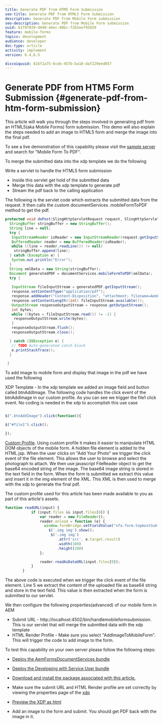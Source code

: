 ```yaml
---
title: Generate PDF from HTM5 Form Submission
seo-title: Generate PDF from HTML5 Form Submission
description: Generate PDF from Mobile Form submission
seo-description: Generate PDF from Mobile Form submission
uuid: 61f07029-d440-44ec-98bc-f2b5eef92b59
feature: mobile-forms
topics: development
audience: developer
doc-type: article
activity: implement
version: 6.4,6.5

discoiquuid: 816f1a75-6ceb-457b-ba18-daf229eed057
---
```


# Generate PDF from HTM5 Form Submission {#generate-pdf-from-htm-form-submission}

This article will walk you through the steps involved in generating pdf from an HTML5(aka Mobile Forms) form submission. This demo will also explain the steps needed to add an image to HTML5 form and merge the image into the final pdf.

To see a live demonstration of this capability please visit the [sample server](https://forms.enablementadobe.com/content/samples/samples.html?query=0) and search for "Mobile Form To PDF".

To merge the submitted data into the  xdp  template we do the following

Write a servlet to handle the HTML5 form submission

* Inside this servlet get hold of the submitted data
* Merge this data with the  xdp  template to generate pdf
* Stream the pdf back to the calling application

The following is the servlet code which extracts the submitted data from the request. It then calls the custom  documentServices .mobileFormToPDF method to get the pdf.

```java {.line-numbers}
protected void doPost(SlingHttpServletRequest request, SlingHttpServletResponse response) {
  StringBuffer stringBuffer = new StringBuffer();
  String line = null;
  try {
   InputStreamReader isReader = new InputStreamReader(request.getInputStream(), "UTF-8");
   BufferedReader reader = new BufferedReader(isReader);
   while ((line = reader.readLine()) != null)
    stringBuffer.append(line);
  } catch (Exception e) {
   System.out.println("Error");
  }
  String xmlData = new String(stringBuffer);
  Document generatedPDF = documentServices.mobileFormToPDF(xmlData);
  try {
   
   InputStream fileInputStream = generatedPDF.getInputStream();
   response.setContentType("application/pdf");
   response.addHeader("Content-Disposition", "attachment; filename=AemFormsRocks.pdf");
   response.setContentLength((int) fileInputStream.available());
   OutputStream responseOutputStream = response.getOutputStream();
   int bytes;
   while ((bytes = fileInputStream.read()) != -1) {
    responseOutputStream.write(bytes);
   }
   responseOutputStream.flush();
   responseOutputStream.close();

  } catch (IOException e) {
   // TODO Auto-generated catch block
   e.printStackTrace();
  }

 }

```

To add  image  to mobile form and display that image in the pdf we have used the following

XDP Template - In the  xdp  template we added an image field and button called btnAddImage. The following code handles the click event of the btnAddImage in our  custom  profile. As you can see we trigger the file1 click event. No coding is needed in the  xdp  to accomplish this use case

``` javascript

$(".btnAddImage").click(function(){

$("#file1").click();

});
```

[Custom Profile](https://helpx.adobe.com/livecycle/help/mobile-forms/creating-profile.html#CreatingCustomProfiles). Using custom profile it makes it easier to manipulate HTML DOM objects of the mobile form. A hidden file element is added to the HTML.jsp. When the user clicks on "Add Your Photo" we trigger the click event of the file element. This allows the user to browse and select the photograph to attach. We then use javascript FileReader object to get the base64 encoded string of the image. The base64 image string is stored in the text field in the form. When the form is submitted we extract this value and insert it in the  img  element of the XML. This XML is then used to merge with the  xdp  to generate the final pdf.

The custom profile used for this article has been made available to you as part of this article's assets.

```javascript
function readURL(input) {
            if (input.files && input.files[0]) {
                var reader = new FileReader();
                reader.onload = function (e) {
                  window.formBridge.setFieldValue("xfa.form.topmostSubform.Page1.base64image",reader.result);
                    $('.img img').show();
                     $('.img img')
                        .attr('src', e.target.result)
                        .width(180)
                        .height(200)
                };

                reader.readAsDataURL(input.files[0]);
            }
        }

```

The above code is executed when we trigger the click event of the file element. Line 5 we extract the content of the uploaded file as base64 string and store in the text field. This value is then extracted when the form is submitted to our servlet.

We then configure the following properties(advanced) of our mobile form in AEM

* Submit URL - http://localhost:4502/bin/handlemobileformsubmission. This is our servlet that will merge the submitted data with the xdp template
* HTML Render Profile - Make sure you select "AddImageToMobileForm". This will trigger the code to add image to the form.

To test this capability on your own server please follow the following steps:

* [Deploy the AemFormsDocumentServices bundle](https://forms.enablementadobe.com/content/DemoServerBundles/AEMFormsDocumentServices.core-1.0-SNAPSHOT.jar)

* [Deploy the Developing with Service User bundle](https://forms.enablementadobe.com/content/DemoServerBundles/DevelopingWithServiceUser.core-1.0-SNAPSHOT.jar)

* [Download and install the package associated with this article.](assets/addimagetomobileformv4.zip)

* Make sure the submit URL and HTML Render profile are set correctly by viewing the properties page of the  [xdp](http://localhost:4502/libs/fd/fm/gui/content/forms/formmetadataeditor.html/content/dam/formsanddocuments/schengen.xdp)

* [Preview the XDP as html](http://localhost:4502/content/dam/formsanddocuments/schengen.xdp/jcr:content)

* Add an image to the form and submit. You should get PDF back with the image in it.

